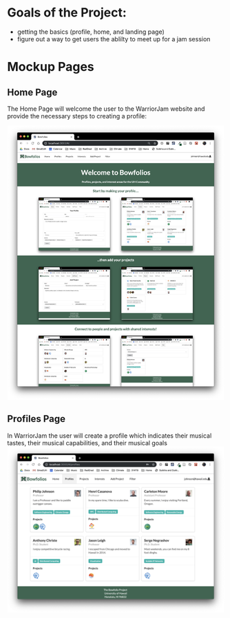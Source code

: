 # Goals of the Project: 
- getting the basics (profile, home, and landing page)
- figure out a way to get users the ablilty to meet up for a jam session 

# Mockup Pages 
## Home Page 
The Home Page will welcome the user to the WarriorJam website and provide the necessary steps to creating a profile:  

![](images/landing-page.png)

## Profiles Page

In WarriorJam the user will create a profile which indicates their musical tastes, their musical capabilities, and their musical goals
![](images/profiles-page.png)

